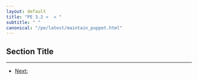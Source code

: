 ```yaml
---
layout: default
title: "PE 3.2 »  » "
subtitle: " "
canonical: "/pe/latest/maintain_puppet.html"
---
```


Section Title
-----



* * *

- [Next: ](./foo.html)
